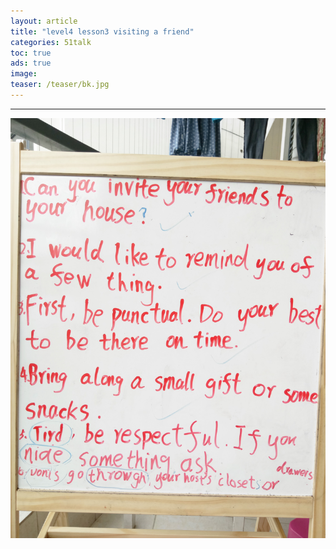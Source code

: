 ```yaml
---
layout: article
title: "level4 lesson3 visiting a friend"
categories: 51talk
toc: true
ads: true
image:
teaser: /teaser/bk.jpg
---
```


---



![df](https://github.com/storage201608/storage/blob/master/chenyifan2016/_posts/51talk/2016-09-06-2016090608151751talk.md/IMG_20160906_072951.jpg?raw=true)

